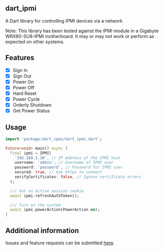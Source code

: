 
## dart_ipmi

A Dart library for controlling IPMI devices via a network

Note: This library has been tested against the IPMI module in a Gigabyte WRX80-SU8-IPMI motherboard. It may or may not work or perform as expected on other systems.

## Features

- [x] Sign In
- [x] Sign Out
- [x] Power On
- [x] Power Off
- [x] Hard Reset
- [x] Power Cycle
- [x] Orderly Shutdown
- [x] Get Power Status

## Usage

```dart
import 'package:dart_ipmi/dart_ipmi.dart';

Future<void> main() async {
  final ipmi = IPMI(
    '192.168.1.30', // IP Address of the IPMI host
    username: 'admin', // Username of IPMI user
    password: 'password', // Password for IPMI user
    secured: true, // Use https to connect
    verifyCertificates: false, // Ignore certificate errors
  );

  /// Get an active session cookie
  await ipmi.refreshAuthToken();

  /// Turn on the system
  await ipmi.powerAction(PowerAction.on);
}
```

## Additional information

Issues and feature requests can be submitted [here](https://github.com/point-source/dart_ipmi).
